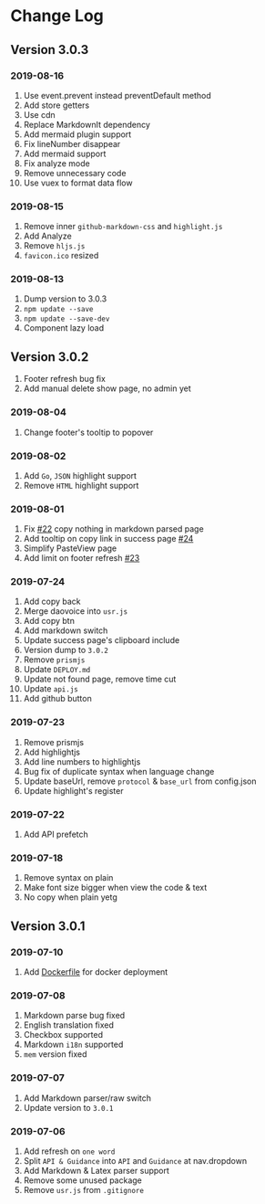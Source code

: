 # Change Log

## Version 3.0.3

### 2019-08-16

1. Use event.prevent instead preventDefault method
2. Add store getters
3. Use cdn
4. Replace MarkdownIt dependency
5. Add mermaid plugin support
6. Fix lineNumber disappear
7. Add mermaid support
8. Fix analyze mode
9. Remove unnecessary code
10. Use vuex to format data flow

### 2019-08-15

1. Remove inner `github-markdown-css` and `highlight.js`
2. Add Analyze
3. Remove `hljs.js`
4. `favicon.ico` resized

### 2019-08-13

1. Dump version to 3.0.3
2. `npm update --save`
3. `npm update --save-dev`
4. Component lazy load

## Version 3.0.2

1. Footer refresh bug fix
2. Add manual delete show page, no admin yet

### 2019-08-04

1. Change footer's tooltip to popover

### 2019-08-02

1. Add `Go`, `JSON` highlight support
2. Remove `HTML` highlight support

### 2019-08-01

1. Fix [#22](https://github.com/LucienShui/PasteMeFrontend/issues/22) copy nothing in markdown parsed page
2. Add tooltip on copy link in success page [#24](https://github.com/LucienShui/PasteMeFrontend/issues/24)
3. Simplify PasteView page
4. Add limit on footer refresh [#23](https://github.com/LucienShui/PasteMeFrontend/issues/23)

### 2019-07-24

1. Add copy back
2. Merge daovoice into `usr.js`
3. Add copy btn
4. Add markdown switch
5. Update success page's clipboard include
6. Version dump to `3.0.2`
7. Remove `prismjs`
8. Update `DEPLOY.md`
9. Update not found page, remove time cut
10. Update `api.js`
11. Add github button

### 2019-07-23

1. Remove prismjs
2. Add highlightjs
3. Add line numbers to highlightjs
4. Bug fix of duplicate syntax when language change
5. Update baseUrl, remove `protocol` & `base_url` from config.json
6. Update highlight's register

### 2019-07-22

1. Add API prefetch

### 2019-07-18

1. Remove syntax on plain
2. Make font size bigger when view the code & text
3. No copy when plain yetg

## Version 3.0.1

### 2019-07-10

1. Add [Dockerfile](./Dockerfile) for docker deployment

### 2019-07-08

1. Markdown parse bug fixed
2. English translation fixed
3. Checkbox supported
4. Markdown `i18n` supported
5. `mem` version fixed

### 2019-07-07

1. Add Markdown parser/raw switch
2. Update version to `3.0.1`

### 2019-07-06

1. Add refresh on `one word`
2. Split `API & Guidance` into `API` and `Guidance` at nav.dropdown
3. Add Markdown & Latex parser support
4. Remove some unused package
5. Remove `usr.js` from `.gitignore`
